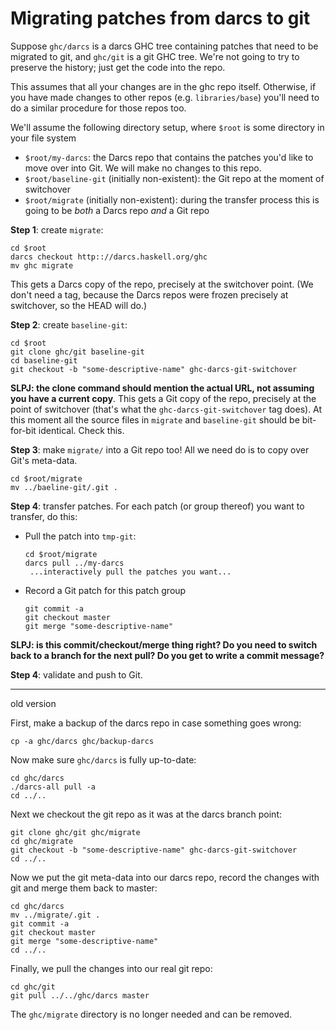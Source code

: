 # Migrating patches from darcs to git



Suppose `ghc/darcs` is a darcs GHC tree containing patches that need to be migrated to git, and `ghc/git` is a git GHC tree.
We're not going to try to preserve the history; just get the code into the repo.



This assumes that all your changes are in the ghc repo itself. Otherwise, if you have made changes to other repos (e.g. `libraries/base`) you'll need to do a similar procedure for those repos too.



We'll assume the following directory setup, where `$root` is some directory in your file system


- `$root/my-darcs`: the Darcs repo that contains the patches you'd like to move over into Git.  We will make no changes to this repo.
- `$root/baseline-git` (initially non-existent): the Git repo at the moment of switchover
- `$root/migrate` (initially non-existent): during the transfer process this is going to be *both* a Darcs repo *and* a Git repo


**Step 1**: create `migrate`:


```wiki
cd $root
darcs checkout http:://darcs.haskell.org/ghc
mv ghc migrate
```


This gets a Darcs copy of the repo, precisely at the switchover point.  (We don't need a tag, because the Darcs repos were frozen precisely at switchover, so the HEAD will do.)



**Step 2**: create `baseline-git`:


```wiki
cd $root
git clone ghc/git baseline-git
cd baseline-git
git checkout -b "some-descriptive-name" ghc-darcs-git-switchover
```


**SLPJ: the clone command should mention the actual URL, not assuming you have a current copy**.
This gets a Git copy of the repo, precisely at the point of switchover (that's what the `ghc-darcs-git-switchover` tag does).  At this moment all the source files in `migrate` and `baseline-git` should be bit-for-bit identical.  Check this.



**Step 3**: make `migrate/` into a Git repo too!  All we need do is to copy over Git's meta-data.


```wiki
cd $root/migrate
mv ../baeline-git/.git .
```


**Step 4**: transfer patches.  For each patch (or group thereof) you want to transfer, do this:


- Pull the patch into `tmp-git`:

  ```wiki
  cd $root/migrate
  darcs pull ../my-darcs
   ...interactively pull the patches you want...
  ```
- Record a Git patch for this patch group

  ```wiki
  git commit -a
  git checkout master
  git merge "some-descriptive-name"
  ```


**SLPJ: is this commit/checkout/merge thing right?  Do you need to switch back to a branch for the next pull?  Do you get to write a commit message?**



**Step 4**: validate and push to Git.


---



old version



First, make a backup of the darcs repo in case something goes wrong:


```wiki
cp -a ghc/darcs ghc/backup-darcs
```


Now make sure `ghc/darcs` is fully up-to-date:


```wiki
cd ghc/darcs
./darcs-all pull -a
cd ../..
```


Next we checkout the git repo as it was at the darcs branch point:


```wiki
git clone ghc/git ghc/migrate
cd ghc/migrate
git checkout -b "some-descriptive-name" ghc-darcs-git-switchover
cd ../..
```


Now we put the git meta-data into our darcs repo, record the changes with git and merge them back to master:


```wiki
cd ghc/darcs
mv ../migrate/.git .
git commit -a
git checkout master
git merge "some-descriptive-name"
cd ../..
```


Finally, we pull the changes into our real git repo:


```wiki
cd ghc/git
git pull ../../ghc/darcs master
```


The `ghc/migrate` directory is no longer needed and can be removed.


